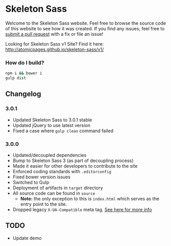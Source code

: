 Skeleton Sass
=============

Welcome to the Skeleton Sass website. Feel free to browse the source code of this website to see how it was created. If you find any issues, feel free to [submit a pull request](https://github.com/atomicpages/skeleton-sass/pull/new/gh-pages) with a fix or file an issue!

Looking for Skeleton Sass v1 Site? Find it here: http://atomicpages.github.io/skeleton-sass/v1/

### How do I build?

~~~bash
npm i && bower i
gulp dist
~~~

## Changelog
### 3.0.1
* Updated Skeleton Sass to 3.0.1 stable
* Updated jQuery to use latest version
* Fixed a case where `gulp clean` command failed

### 3.0.0
* Updated/decoupled dependencies
* Bump to Skeleton Sass 3 (as part of decoupling process)
* Made it easier for other developers to contribute to the site
* Enforced coding standards with `.editorconfig`
* Fixed bower version issues
* Switched to Gulp
* Deployment of artifacts in `target` directory
* All source code can be found in `source`
    * **Note:** the only exception to this is `index.html` which serves as the entry point to the site.
* Dropped legacy `X-UA-Compatible` meta tag. [See here for more info](http://stackoverflow.com/questions/6771258/what-does-meta-http-equiv-x-ua-compatible-content-ie-edge-do)

## TODO
* Update demo
